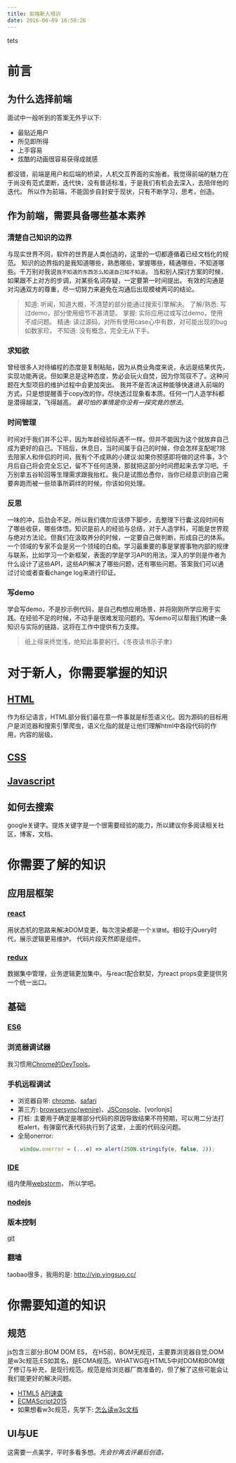 ```yaml
---
title: 前端新人培训
date: 2016-06-09 16:50:26
---
```

tets
# 前言
## 为什么选择前端
面试中一般听到的答案无外乎以下:
* 最贴近用户
* 所见即所得
* 上手容易
* 炫酷的动画很容易获得成就感

都没错，前端是用户和后端的桥梁，人机交互界面的实施者。我觉得前端的魅力在于尚没有范式垄断，迭代快，没有普适标准，于是我们有机会去深入，去陪伴他的迭代。
所以作为前端，不能固步自封安于现状，只有不断学习，思考，创造。

## 作为前端，需要具备哪些基本素养
### 清楚自己知识的边界
与现实世界不同，软件的世界是人类创造的，这里的一切都遵循着已经文档化的规范。
知识的边界指的是我知道哪些，熟悉哪些，掌握哪些，精通哪些，不知道哪些。千万别对我说`我不知道的东西怎么知道自己知不知道`。
当和别人探讨方案的时候，如果跟不上对方的步调，对某些名词存疑，一定要第一时间提出。
有效的沟通是对沟通双方的尊重，尽一切努力来避免在沟通后出现模棱两可的结论。
> 知道: 听闻，知道大概，不清楚的部分能通过搜索引擎解决。
> 了解/熟悉: 写过demo，部分使用细节不甚清楚。
> 掌握: 实际应用过或写过demo，使用不成问题。
> 精通: 读过源码，对所有使用case心中有数，对可能出现的bug如数家珍。
> 不知道: 没有概念，完全无从下手。

### 求知欲
曾经很多人对待编程的态度是复制粘贴，因为从商业角度来说，永远是结果优先，实现功能再说。但如果总是这种态度，势必会玩火自焚，因为你驾驭不了。这种问题在大型项目的维护过程中会更加突出。
我并不是否决这种能够快速进入前端的方式，只是想提醒善于copy改的你，尽快透过现象看本质。任何一门人造学科都是潜得越深，飞得越高。
*最可怕的事情是你没有一探究竟的想法*。

### 时间管理
时间对于我们并不公平，因为年龄经验际遇不一样。但并不能因为这个就放弃自己成为更好的自己。下班后，休息日，当时间属于自己的时候，你会怎样支配呢?除去陪家人和伴侣的时间，我有个不成熟的小建议:如果你预感即将做的这件事，3个月后自己将会完全忘记，留不下任何涟漪，那就把这部分时间攒起来去学习吧。千万别拿五谷轮回等生理需求跟我抬杠。我只是试图怂恿你，当你已经意识到自己需要奔跑而被一些琐事所羁绊的时候，你该如何处理。

### 反思
一味的冲，后劲会不足。所以我们偶尔应该停下脚步，去整理下行囊:这段时间有了哪些收获，哪些体悟。知识是前人的经验与总结，对于人造学科，可能是世界观与绝对方法论。但我们在汲取养分的时候，一定要自己做判断，形成自己的体系。一个领域的专家不会是另一个领域的白痴。学习最重要的事是掌握事物内部的规律与联系，比如学习一个新框架，表面的学是学习API的用法，深入的学则是作者为什么设计了这些API，这些API解决了哪些问题，还有哪些问题。答案我们可以通过讨论或者查看change log来进行印证。

### 写demo
学会写demo，不是抄示例代码，是自己构想应用场景，并将刚刚所学应用于实践。在经验不足的时候，不动手是很难发现问题的。写demo可以帮我们构建一条知识与实际的链路，这将在工作中提供有力支撑。
> 纸上得来终觉浅，绝知此事要躬行。《冬夜读书示子聿》

# 对于新人，你需要掌握的知识
## [HTML](https://developer.mozilla.org/zh-CN/docs/Web/HTML)
作为标记语言，HTML部分我们最在意一件事就是标签语义化。因为源码的目标用户是浏览器和搜索引擎爬虫，语义化指的就是让他们理解html中各段代码的作用，内容的层级。
## [CSS](https://developer.mozilla.org/zh-CN/docs/Web/CSS)
## [Javascript](https://developer.mozilla.org/zh-CN/docs/Web/JavaScript)
## 如何去搜索
google关键字。提炼关键字是一个很需要经验的能力，所以建议你多阅读相关社区，博客，文档。

# 你需要了解的知识
## 应用层框架
### [react](http://reactjs.cn/react/docs/getting-started.html)
用状态机的思路来解决DOM变更，每次渲染都是一个`关键帧`。相较于jQuery时代，展示逻辑更易维护。
代码片段天然即是组件。
### [redux](http://cn.redux.js.org/)
数据集中管理，业务逻辑更加集中。与react配合默契，为react props变更提供另一个统一出口。

## 基础
### [ES6](http://es6.ruanyifeng.com/)
### 浏览器调试器
我习惯用[Chrome的DevTools](https://developer.chrome.com/devtools)。
### 手机远程调试
* 浏览器自带: [chrome]、[safari]
* 第三方: [browsersync(wenire)][browsersync]、[JSConsole]、[vorlonjs]
* 打桩: 主要用于确定是哪部分代码的原因导致结果不符预期，可以用二分法打桩alert，有弹窗代表代码执行到了这里，上面的代码没问题。
* 全局onerror:
``` javascript
    window.onerror = (...e) => alert(JSON.stringify(e, false, 2));
```

### [IDE]
组内使用[webstorm]， 所以学吧。
### [nodejs]
### 版本控制
[git]
### 翻墙
taobao很多，我用的是: http://vip.yingsuo.cc/

# 你需要知道的知识
## 规范
js包含三部分:BOM DOM ES， 在H5前，BOM无规范，主要靠浏览器自觉;DOM是w3c规范;ES如其名，是ECMA规范。WHATWG在HTML5中对DOM和BOM做了修订与补充，是现行规范。规范是给浏览器厂商准备的，但了解了这些可能会让我们能更好的解决问题。

* [HTML5](https://html.spec.whatwg.org/) [API速查](http://html5index.org/)
* [ECMAScript2015]
* 如果想看w3c规范，先学下: [怎么读w3c文档](http://alistapart.com/article/readspec)

## UI与UE
这需要一点美学，平时多看多想。*先会抄再去评最后创造。*


[safari]: https://developer.apple.com/library/safari/documentation/AppleApplications/Conceptual/Safari_Developer_Guide/GettingStarted/GettingStarted.html
[chrome]: https://developers.google.com/web/tools/chrome-devtools/debug/remote-debugging/remote-debugging
[ide]: http://www.slant.co/topics/1686/compare/~webstorm_vs_atom_vs_sublime-text
[git]: http://www.liaoxuefeng.com/wiki/0013739516305929606dd18361248578c67b8067c8c017b000
[jsconsole]: http://jsconsole.com/
[volonjs]: http://vorlonjs.com/
[browsersync]: https://www.browsersync.io/
[webstorm]: https://www.jetbrains.com/help/webstorm/11.0/quick-start-guide.html
[nodejs]: https://nodejs.org/docs/v4.2.4/api/
[ECMAScript2015]: http://www.ecma-international.org/publications/files/ECMA-ST/Ecma-262.pdf

